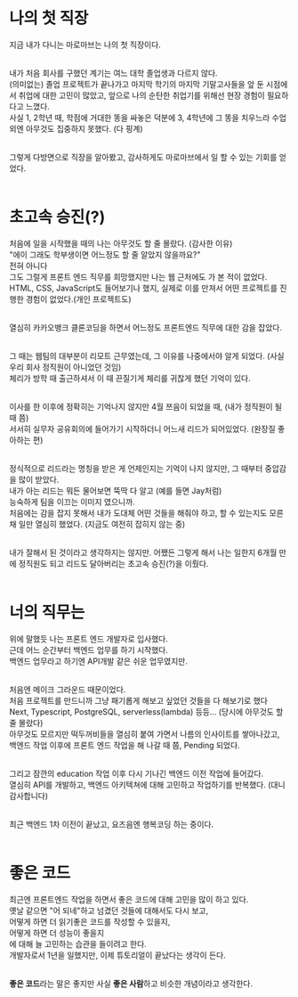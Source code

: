 # 나의 첫 직장

지금 내가 다니는 마로마브는 나의 첫 직장이다. <br /><br />

내가 처음 회사를 구했던 계기는 여느 대학 졸업생과 다르지 않다.<br />
(의미없는) 졸업 프로젝트가 끝나가고 마지막 학기의 마지막 기말고사들을 앞 둔 시점에서 취업에 대한 고민이 많았고, 앞으로 나의 순탄한 취업기를 위해선 현장 경험이 필요하다고 느꼈다.<br />
사실 1, 2학년 때, 학점에 거대한 똥을 싸놓은 덕분에 3, 4학년에 그 똥을 치우느라 수업외엔 아무것도 집중하지 못했다. (다 핑계)<br /><br />

그렇게 다방면으로 직장을 알아봤고, 감사하게도 마로마브에서 일 할 수 있는 기회를 얻었다.<br /><br />

# 초고속 승진(?)

처음에 일을 시작했을 때의 나는 아무것도 할 줄 몰랐다. (감사한 이유)<br />
"에이 그래도 학부생이면 어느정도 할 줄 알았지 않을까요?"<br />
전혀 아니다<br />
그도 그럴게 프론트 엔드 직무를 희망했지만 나는 웹 근처에도 가 본 적이 없었다.<br />
HTML, CSS, JavaScript도 들어보기나 했지, 실제로 이를 만져서 어떤 프로젝트를 진행한 경험이 없었다.(개인 프로젝트도)<br /><br />

열심히 카카오뱅크 클론코딩을 하면서 어느정도 프론트엔드 직무에 대한 감을 잡았다.<br /><br />

그 때는 웹팀의 대부분이 리모트 근무였는데, 그 이유를 나중에서야 알게 되었다. (사실 우리 회사 정직원이 아니었던 것임)<br />
체리가 방학 때 출근하셔서 이 때 끈질기게 체리를 귀찮게 했던 기억이 있다.<br /><br />

이사를 한 이후에 정확히는 기억나지 않지만 4월 쯔음이 되었을 때, (내가 정직원이 될 때 쯤)<br />
서서히 실무자 공유회의에 들어가기 시작하더니 어느새 리드가 되어있었다. (완장질 좋아하는 편)<br /><br />

정식적으로 리드라는 명칭을 받은 게 언제인지는 기억이 나지 않지만, 그 때부터 중압감을 많이 받았다.<br />
내가 아는 리드는 뭐든 물어보면 뚝딱 다 알고 (예를 들면 Jay처럼)<br />
능숙하게 팀을 이끄는 이미지 였으니까.<br />
처음에는 감을 잡지 못해서 내가 도대체 어떤 것들을 해줘야 하고, 할 수 있는지도 모른 채 일만 열심히 했었다. (지금도 여전히 잡히지 않는 중)<br /><br />

내가 잘해서 된 것이라고 생각하지는 않지만. 어쨌든 그렇게 해서 나는 일한지 6개월 만에 정직원도 되고 리드도 달아버리는 초고속 승진(?)을 이뤘다.<br /><br />

# 너의 직무는

위에 말했듯 나는 프론트 엔드 개발자로 입사했다.<br />
근데 어느 순간부터 백엔드 업무를 하기 시작했다.<br />
백엔드 업무라고 하기엔 API개발 같은 쉬운 업무였지만.<br /><br />

처음엔 메이크 그라운드 때문이었다. <br />
처음 프로젝트를 만드니까 그냥 패기롭게 해보고 싶었던 것들을 다 해보기로 했다 <br />
Next, Typescript, PostgreSQL, serverless(lambda) 등등... (당시에 아무것도 할 줄 몰랐다)<br />
아무것도 모르지만 떡두꺼비들을 열심히 붙여 가면서 나름의 인사이트를 쌓아나갔고, <br />
백엔드 작업 이후에 프론트 엔드 작업을 해 나갈 때 쯤, Pending 되었다. <br /><br />

그리고 잠깐의 education 작업 이후 다시 기나긴 백엔드 이전 작업에 들어갔다. <br />
열심히 API를 개발하고, 백엔드 아키텍쳐에 대해 고민하고 작업하기를 반복했다. (대니 감사합니다) <br /><br />

최근 백엔드 1차 이전이 끝났고, 요즈음엔 행복코딩 하는 중이다. <br /><br />

# 좋은 코드

최근엔 프론트엔드 작업을 하면서 좋은 코드에 대해 고민을 많이 하고 있다.<br />
옛날 같으면 "어 되네"하고 넘겼던 것들에 대해서도 다시 보고, <br />
어떻게 하면 더 읽기좋은 코드를 작성할 수 있을지, <br />
어떻게 하면 더 성능이 좋을지 <br />
에 대해 늘 고민하는 습관을 들이려고 한다. <br />
개발자로서 1년을 일했지만, 이제 튜토리얼이 끝났다는 생각이 든다. <br /><br />

<b>좋은 코드</b>라는 말은 좋지만 사실 <b>좋은 사람</b>하고 비슷한 개념이라고 생각한다. <br />
